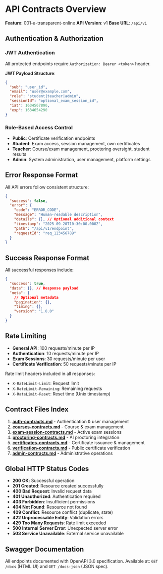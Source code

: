 # API Contracts Overview

**Feature**: 001-a-transparent-online
**API Version**: v1
**Base URL**: `/api/v1`

## Authentication & Authorization

### JWT Authentication

All protected endpoints require `Authorization: Bearer <token>` header.

**JWT Payload Structure**:

```json
{
  "sub": "user_id",
  "email": "user@example.com",
  "role": "student|teacher|admin",
  "sessionId": "optional_exam_session_id",
  "iat": 1634567890,
  "exp": 1634654290
}
```

### Role-Based Access Control

- **Public**: Certificate verification endpoints
- **Student**: Exam access, session management, own certificates
- **Teacher**: Course/exam management, proctoring oversight, student results
- **Admin**: System administration, user management, platform settings

## Error Response Format

All API errors follow consistent structure:

```json
{
  "success": false,
  "error": {
    "code": "ERROR_CODE",
    "message": "Human-readable description",
    "details": {}, // Optional additional context
    "timestamp": "2025-09-20T10:30:00.000Z",
    "path": "/api/v1/endpoint",
    "requestId": "req_123456789"
  }
}
```

## Success Response Format

All successful responses include:

```json
{
  "success": true,
  "data": {}, // Response payload
  "meta": {
    // Optional metadata
    "pagination": {},
    "timing": {},
    "version": "1.0.0"
  }
}
```

## Rate Limiting

- **General API**: 100 requests/minute per IP
- **Authentication**: 10 requests/minute per IP
- **Exam Sessions**: 30 requests/minute per user
- **Certificate Verification**: 50 requests/minute per IP

Rate limit headers included in all responses:

- `X-RateLimit-Limit`: Request limit
- `X-RateLimit-Remaining`: Remaining requests
- `X-RateLimit-Reset`: Reset time (Unix timestamp)

## Contract Files Index

1. **[auth-contracts.md](./auth-contracts.md)** - Authentication & user management
2. **[courses-contracts.md](./courses-contracts.md)** - Course & exam management
3. **[exam-session-contracts.md](./exam-session-contracts.md)** - Active exam sessions
4. **[proctoring-contracts.md](./proctoring-contracts.md)** - AI proctoring integration
5. **[certificates-contracts.md](./certificates-contracts.md)** - Certificate issuance & management
6. **[verification-contracts.md](./verification-contracts.md)** - Public certificate verification
7. **[admin-contracts.md](./admin-contracts.md)** - Administrative operations

## Global HTTP Status Codes

- **200 OK**: Successful operation
- **201 Created**: Resource created successfully
- **400 Bad Request**: Invalid request data
- **401 Unauthorized**: Authentication required
- **403 Forbidden**: Insufficient permissions
- **404 Not Found**: Resource not found
- **409 Conflict**: Resource conflict (duplicate, state)
- **422 Unprocessable Entity**: Validation errors
- **429 Too Many Requests**: Rate limit exceeded
- **500 Internal Server Error**: Unexpected server error
- **503 Service Unavailable**: External service unavailable

## Swagger Documentation

All endpoints documented with OpenAPI 3.0 specification.
Available at: `GET /docs` (HTML UI) and `GET /docs-json` (JSON spec).
